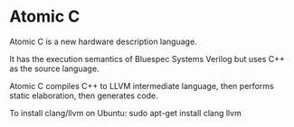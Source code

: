 Atomic C
==========

Atomic C is a new hardware description language.

It has the execution semantics of Bluespec Systems Verilog but uses
C++ as the source language.

Atomic C compiles C++ to LLVM intermediate language, then performs
static elaboration, then generates code.


To install clang/llvm on Ubuntu:
    sudo apt-get install clang llvm
